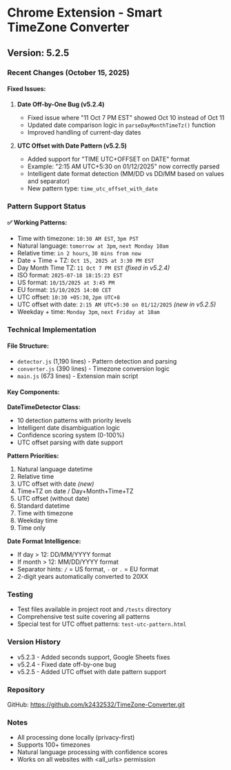 # Chrome Extension - Smart TimeZone Converter

## Version: 5.2.5

### Recent Changes (October 15, 2025)

#### Fixed Issues:
1. **Date Off-by-One Bug (v5.2.4)**
   - Fixed issue where "11 Oct 7 PM EST" showed Oct 10 instead of Oct 11
   - Updated date comparison logic in `parseDayMonthTimeTz()` function
   - Improved handling of current-day dates

2. **UTC Offset with Date Pattern (v5.2.5)**
   - Added support for "TIME UTC+OFFSET on DATE" format
   - Example: "2:15 AM UTC+5:30 on 01/12/2025" now correctly parsed
   - Intelligent date format detection (MM/DD vs DD/MM based on values and separator)
   - New pattern type: `time_utc_offset_with_date`

### Pattern Support Status

#### ✅ Working Patterns:
- Time with timezone: `10:30 AM EST`, `3pm PST`
- Natural language: `tomorrow at 3pm`, `next Monday 10am`
- Relative time: `in 2 hours`, `30 mins from now`
- Date + Time + TZ: `Oct 15, 2025 at 3:30 PM EST`
- Day Month Time TZ: `11 Oct 7 PM EST` *(fixed in v5.2.4)*
- ISO format: `2025-07-18 18:15:23 EST`
- US format: `10/15/2025 at 3:45 PM`
- EU format: `15/10/2025 14:00 CET`
- UTC offset: `10:30 +05:30`, `2pm UTC+8`
- UTC offset with date: `2:15 AM UTC+5:30 on 01/12/2025` *(new in v5.2.5)*
- Weekday + time: `Monday 3pm`, `next Friday at 10am`

### Technical Implementation

#### File Structure:
- `detector.js` (1,190 lines) - Pattern detection and parsing
- `converter.js` (390 lines) - Timezone conversion logic
- `main.js` (673 lines) - Extension main script

#### Key Components:

**DateTimeDetector Class:**
- 10 detection patterns with priority levels
- Intelligent date disambiguation logic
- Confidence scoring system (0-100%)
- UTC offset parsing with date support

**Pattern Priorities:**
1. Natural language datetime
2. Relative time
3. UTC offset with date *(new)*
3. Time+TZ on date / Day+Month+Time+TZ
4. UTC offset (without date)
5. Standard datetime
6. Time with timezone
7. Weekday time
8. Time only

**Date Format Intelligence:**
- If day > 12: DD/MM/YYYY format
- If month > 12: MM/DD/YYYY format
- Separator hints: `/` = US format, `-` or `.` = EU format
- 2-digit years automatically converted to 20XX

### Testing
- Test files available in project root and `/tests` directory
- Comprehensive test suite covering all patterns
- Special test for UTC offset patterns: `test-utc-pattern.html`

### Version History
- v5.2.3 - Added seconds support, Google Sheets fixes
- v5.2.4 - Fixed date off-by-one bug
- v5.2.5 - Added UTC offset with date pattern support

### Repository
GitHub: https://github.com/k2432532/TimeZone-Converter.git

### Notes
- All processing done locally (privacy-first)
- Supports 100+ timezones
- Natural language processing with confidence scores
- Works on all websites with <all_urls> permission
